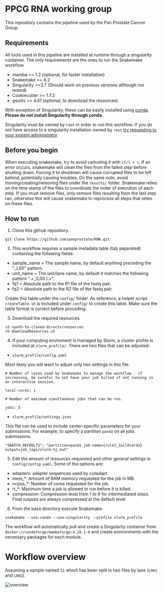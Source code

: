 # PPCG RNA working group

This repository contains the pipeline used by the Pan Prostate Cancer Group.

## **Requirements**
All tools used in this pipeline are installed at runtime through a singularity container. The only requirements are the ones to run the Snakemake workflow.

- mamba >= 1.2 (optional, for faster installation)
- Snakemake >= 6.2
- Singularity >=3.7 (Should work on previous versions although not tested)
- Cookiecutter >= 1.7.2
- gsutils >= 4.61 (optional, to download the resources)

With exception of Singularity, these can be easily installed using [conda](https://docs.conda.io/en/latest/miniconda.html).
**Please do not install Singularity through conda**. 

Singularity must be owned by `root` in order to run this workflow. If you do not have access to a singularity installation owned by `root` [try requesting to your system administrator](https://sylabs.io/guides/3.7/user-guide/quick_start.html#installation-request). 

## **Before you begin**
When executing snakemake, try to avoid canceling it with `ctrl + c`. If an error occurs, snakemake will clean the files from the failed step before shutting down. Forcing it to shutdown will cause corrupted files to be left behind, potentially causing troubles. 
On the same note, avoid moving/creating/removing files under the `results/` folder. Snakemake relies on the time stamp of the files to coordinate the order of execution of each step. If you must remove files, only remove files resulting from the last step ran, otherwise this will cause snakemake to reprocess all steps that relies on these files.

## **How to run**
1. Clone this github repository.
```
git clone https://github.com/panprostate/RNA.git
```

2. This workflow requires a sample metadata table (tab separated) containing the following fields:
- sample_name = The sample name, by default anything preceding the "_L00" pattern.
- unit_name = The unit/lane name, by default it matches the following pattern ".+\_(L00.)\.+".
- fq1 = Absolute path to the R1 file of the fastq pair.
- fq2 = Absolute path to the R2 file of the fastq pair.

Create this table under the `config/` folder.
As reference, a helper script `createTable.sh` is included under `config/` to create this table. Make sure the table format is correct before proceding.

3. Download the required resources.
```
cd <path-to-cloned-direct>/resources
sh downloadResources.sh
```

4. If your computing enviroment is managed by Slurm, a cluster profile is included at `slurm_profile/`. There are two files that can be adjusted:
- `slurm_profile/config.yaml`

Most likely you will want to adjust only two settings in this file:
```
# Number of cores used by Snakemake to manage the workflow - if increasing, be careful to not have your job killed if not running in an interactive session.

local-cores: 1

# Number of maximum simultaneous jobs that can be run.

jobs: 5
```
- `slurm_profile/settings.json`

This file can be used to include center-specific parameters for your submissions. For example, to specify a partition `panda` on all jobs submissions.
```
"SBATCH_DEFAULTS": "partition=panda job-name={rule}_{wildcards} output=job_logs/slurm-%j.out"
```

5. Edit the amount of resources requested and other general settings in `config/config.yaml`. Some of the options are:
- adapters: adapter sequences used by cutadapt.
- mem_*: Amount of RAM memory requested for the job in MB.
- ncpus_*: Number of cores requested for the job.
- rt_*: Maximum time a job is allowed to run before it is killed.
- compression: Compression level from 1 to 9 for intermediated steps. Final outputs are always compressed at the default level.





6. From the base directory execute Snakemake:
```
snakemake --use-conda --use-singularity --profile slurm_profile
```

The workflow will automatically pull and create a Singularity container from `docker://condaforge/mambaforge:4.10.1-0` and create environments with the necessary packages for each module.

# **Workflow overview**
Assuming a sample named `S1` which has been split in two files by lane (`L001` and `L002`).

![overview](https://github.com/panprostate/RNA/blob/master/workflow-schematics.jpg?raw=true)
